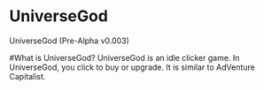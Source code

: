 # UniverseGod
UniverseGod (Pre-Alpha v0.003)

#What is UniverseGod?
UniverseGod is an idle clicker game. In UniverseGod, you click to buy or upgrade. It is similar to AdVenture Capitalist.
